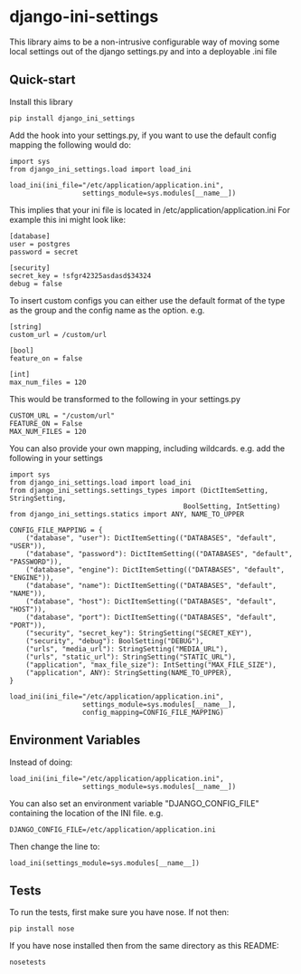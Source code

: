 # django-ini-settings


This library aims to be a non-intrusive configurable way of moving some local
settings out of the django settings.py and into a deployable .ini file

## Quick-start

Install this library

    pip install django_ini_settings

Add the hook into your settings.py, if you want to use the default config
mapping the following would do:

    import sys
    from django_ini_settings.load import load_ini

    load_ini(ini_file="/etc/application/application.ini",
                      settings_module=sys.modules[__name__])

This implies that your ini file is located in /etc/application/application.ini
For example this ini might look like:

    [database]
    user = postgres
    password = secret

    [security]
    secret_key = !sfgr42325asdasd$34324
    debug = false

To insert custom configs you can either use the default format of the type as the group
and the config name as the option. e.g.

    [string]
    custom_url = /custom/url

    [bool]
    feature_on = false

    [int]
    max_num_files = 120

This would be transformed to the following in your settings.py

    CUSTOM_URL = "/custom/url"
    FEATURE_ON = False
    MAX_NUM_FILES = 120

You can also provide your own mapping, including wildcards. e.g. add the
following in your settings

    import sys
    from django_ini_settings.load import load_ini
    from django_ini_settings.settings_types import (DictItemSetting, StringSetting,
                                               BoolSetting, IntSetting)
    from django_ini_settings.statics import ANY, NAME_TO_UPPER

    CONFIG_FILE_MAPPING = {
        ("database", "user"): DictItemSetting(("DATABASES", "default", "USER")),
        ("database", "password"): DictItemSetting(("DATABASES", "default", "PASSWORD")),
        ("database", "engine"): DictItemSetting(("DATABASES", "default", "ENGINE")),
        ("database", "name"): DictItemSetting(("DATABASES", "default", "NAME")),
        ("database", "host"): DictItemSetting(("DATABASES", "default", "HOST")),
        ("database", "port"): DictItemSetting(("DATABASES", "default", "PORT")),
        ("security", "secret_key"): StringSetting("SECRET_KEY"),
        ("security", "debug"): BoolSetting("DEBUG"),
        ("urls", "media_url"): StringSetting("MEDIA_URL"),
        ("urls", "static_url"): StringSetting("STATIC_URL"),
        ("application", "max_file_size"): IntSetting("MAX_FILE_SIZE"),
        ("application", ANY): StringSetting(NAME_TO_UPPER),
    }

    load_ini(ini_file="/etc/application/application.ini",
                      settings_module=sys.modules[__name__],
                      config_mapping=CONFIG_FILE_MAPPING)

## Environment Variables

Instead of doing:

    load_ini(ini_file="/etc/application/application.ini",
                      settings_module=sys.modules[__name__])

You can also set an environment variable "DJANGO_CONFIG_FILE" containing the location of
the INI file. e.g.

    DJANGO_CONFIG_FILE=/etc/application/application.ini

Then change the line to:

    load_ini(settings_module=sys.modules[__name__])

## Tests

To run the tests, first make sure you have nose. If not then:

    pip install nose

If you have nose installed then from the same directory as this README:

    nosetests

